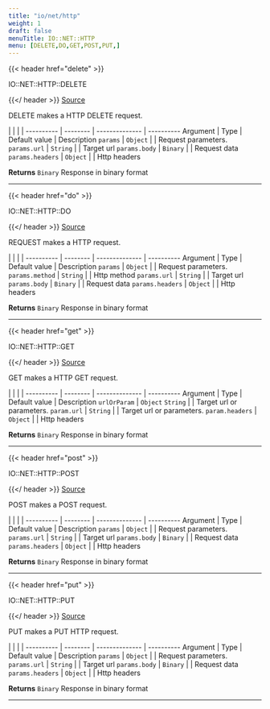 ```yaml
---
title: "io/net/http"
weight: 1
draft: false
menuTitle: IO::NET::HTTP
menu: [DELETE,DO,GET,POST,PUT,]
---
```




{{< header href="delete" >}}

IO::NET::HTTP::DELETE

{{</ header >}}
[Source](https://github.com/MontFerret/ferret/tree/master/pkg/stdlib/io/net/http/delete.go#L15)

DELETE makes a HTTP DELETE request.

|          |          |                |
---------- | -------- | -------------- | ----------
Argument   | Type     | Default value  | Description
`params` | `Object`  |  | Request parameters.
`params.url` | `String`  |  | Target url
`params.body` | `Binary`  |  | Request data
`params.headers` | `Object`  |  | Http headers


**Returns** `Binary` Response in binary format
- - - -


{{< header href="do" >}}

IO::NET::HTTP::DO

{{</ header >}}
[Source](https://github.com/MontFerret/ferret/tree/master/pkg/stdlib/io/net/http/request.go#L27)

REQUEST makes a HTTP request.

|          |          |                |
---------- | -------- | -------------- | ----------
Argument   | Type     | Default value  | Description
`params` | `Object`  |  | Request parameters.
`params.method` | `String`  |  | Http method
`params.url` | `String`  |  | Target url
`params.body` | `Binary`  |  | Request data
`params.headers` | `Object`  |  | Http headers


**Returns** `Binary` Response in binary format
- - - -


{{< header href="get" >}}

IO::NET::HTTP::GET

{{</ header >}}
[Source](https://github.com/MontFerret/ferret/tree/master/pkg/stdlib/io/net/http/get.go#L16)

GET makes a HTTP GET request.

|          |          |                |
---------- | -------- | -------------- | ----------
Argument   | Type     | Default value  | Description
`urlOrParam` | `Object` `String`  |  | Target url or parameters.
`param.url` | `String`  |  | Target url or parameters.
`param.headers` | `Object`  |  | Http headers


**Returns** `Binary` Response in binary format
- - - -


{{< header href="post" >}}

IO::NET::HTTP::POST

{{</ header >}}
[Source](https://github.com/MontFerret/ferret/tree/master/pkg/stdlib/io/net/http/post.go#L15)

POST makes a POST request.

|          |          |                |
---------- | -------- | -------------- | ----------
Argument   | Type     | Default value  | Description
`params` | `Object`  |  | Request parameters.
`params.url` | `String`  |  | Target url
`params.body` | `Binary`  |  | Request data
`params.headers` | `Object`  |  | Http headers


**Returns** `Binary` Response in binary format
- - - -


{{< header href="put" >}}

IO::NET::HTTP::PUT

{{</ header >}}
[Source](https://github.com/MontFerret/ferret/tree/master/pkg/stdlib/io/net/http/put.go#L15)

PUT makes a PUT HTTP request.

|          |          |                |
---------- | -------- | -------------- | ----------
Argument   | Type     | Default value  | Description
`params` | `Object`  |  | Request parameters.
`params.url` | `String`  |  | Target url
`params.body` | `Binary`  |  | Request data
`params.headers` | `Object`  |  | Http headers


**Returns** `Binary` Response in binary format
- - - -
